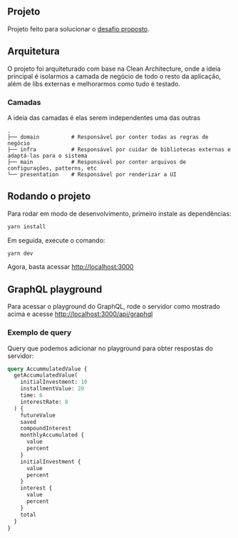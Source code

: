 ## Projeto
Projeto feito para solucionar o [desafio proposto](https://github.com/carteiraglobal/challenge/tree/master/frontend).

## Arquitetura
O projeto foi arquiteturado com base na Clean Architecture, onde a ideia principal é isolarmos a camada de negócio de todo o resto da aplicação, além de libs externas e melhorarmos como tudo é testado.

### Camadas
A ideia das camadas é elas serem independentes uma das outras

    .
    ├── domain          # Responsável por conter todas as regras de negócio
    ├── infra           # Responsável por cuidar de bibliotecas externas e adaptá-las para o sistema
    ├── main            # Responsável por conter arquivos de configurações, patterns, etc
    └── presentation    # Responsável por renderizar a UI

## Rodando o projeto
Para rodar em modo de desenvolvimento, primeiro instale as dependências:
```bash
yarn install
```
Em seguida, execute o comando:
```bash
yarn dev
```
Agora, basta acessar [http://localhost:3000](http://localhost:3000)

## GraphQL playground
Para acessar o playground do GraphQL, rode o servidor como mostrado acima e acesse [http://localhost:3000/api/graphql](http://localhost:3000/api/graphql)

### Exemplo de query
Query que podemos adicionar no playground para obter respostas do servidor:
```graphql
query AccummulatedValue {
  getAccumulatedValue(
    initialInvestment: 10
    installmentValue: 20
    time: 6
    interestRate: 8
  ) {
    futureValue
    saved
    compoundInterest
    monthlyAccumulated {
      value
      percent
    }
    initialInvestment {
      value
      percent
    }
    interest {
      value
      percent
    }
    total
  }
}
```
